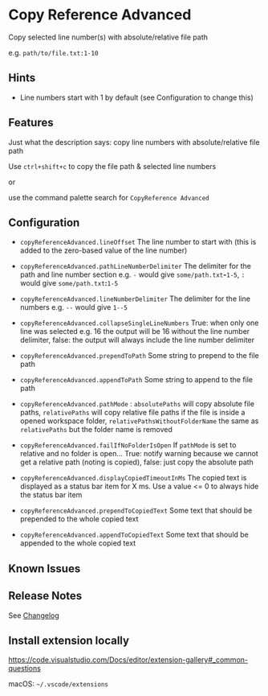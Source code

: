 # Copy Reference Advanced

Copy selected line number(s) with absolute/relative file path

e.g. `path/to/file.txt:1-10`

## Hints

<!-- @watch package.json 47-52 -->
- Line numbers start with 1 by default (see Configuration to change this)

## Features

Just what the description says: copy line numbers with absolute/relative file path

<!-- @watch package.json 40-43 -->
Use `ctrl+shift+c` to copy the file path & selected line numbers  

or
<!-- @watch package.json 34-37 -->
use the command palette search for `CopyReference Advanced`

## Configuration

<!-- @watch package.json 48-52 -->
- `copyReferenceAdvanced.lineOffset` The line number to start with (this is added to the zero-based value of the line number)

<!-- @watch package.json 53-57 -->
- `copyReferenceAdvanced.pathLineNumberDelimiter` The delimiter for the path and line number section e.g. `-` would give `some/path.txt`**-**`1-5`, `:` would give `some/path.txt`**:**`1-5`

<!-- @watch package.json 58-62 -->
- `copyReferenceAdvanced.lineNumberDelimiter` The delimiter for the line numbers e.g. `--` would give `1--5`

<!-- @watch package.json 63-67 -->
- `copyReferenceAdvanced.collapseSingleLineNumbers` True: when only one line was selected e.g. 16 the output will be 16 without the line number delimiter, false: the output will always include the line number delimiter

<!-- @watch package.json 68-72 -->
- `copyReferenceAdvanced.prependToPath` Some string to prepend to the file path

<!-- @watch package.json 73-77 -->
- `copyReferenceAdvanced.appendToPath` Some string to append to the file path

<!-- @watch package.json 78-87 -->
- `copyReferenceAdvanced.pathMode` : `absolutePaths` will copy absolute file paths, `relativePaths` will copy relative file paths if the file is inside a opened workspace folder, `relativePathsWithoutFolderName` the same as `relativePaths` but the folder name is removed

<!-- @watch package.json 88-92 -->
- `copyReferenceAdvanced.failIfNoFolderIsOpen` If `pathMode` is set to relative and no folder is open... True: notify warning because we cannot get a relative path (noting is copied), false: just copy the absolute path

<!-- @watch package.json 93-97 -->
- `copyReferenceAdvanced.displayCopiedTimeoutInMs` The copied text is displayed as a status bar item for X ms. Use a value <= 0 to always hide the status bar item

<!-- @watch package.json 98-102 -->
- `copyReferenceAdvanced.prependToCopiedText` Some text that should be prepended to the whole copied text

<!-- @watch package.json 103-107 -->
- `copyReferenceAdvanced.appendToCopiedText` Some text that should be appended to the whole copied text

## Known Issues

## Release Notes

See [Changelog](CHANGELOG.md)

## Install extension locally

https://code.visualstudio.com/Docs/editor/extension-gallery#_common-questions

macOS: `~/.vscode/extensions`